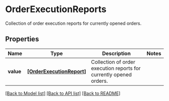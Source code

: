 # OrderExecutionReports

Collection of order execution reports for currently opened orders.

## Properties
Name | Type | Description | Notes
------------ | ------------- | ------------- | -------------
**value** | [**[OrderExecutionReport]**](OrderExecutionReport.md) | Collection of order execution reports for currently opened orders. | 

[[Back to Model list]](../README.md#documentation-for-models) [[Back to API list]](../README.md#documentation-for-api-endpoints) [[Back to README]](../README.md)


